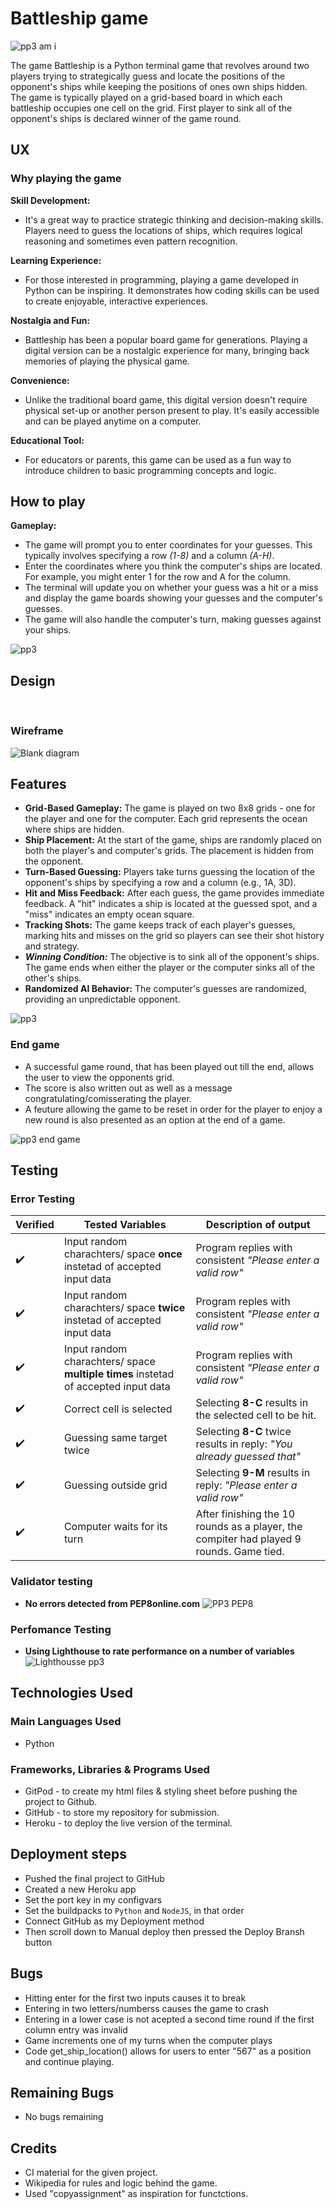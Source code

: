# Battleship game
![pp3 am i](https://github.com/ibrahimjasim/Project-milestone-3/assets/127301769/f1c901e8-14c2-4df4-ae90-c8fbd3daa73e)

The game Battleship is a Python terminal game that revolves around two players trying to strategically guess and locate the positions of the opponent's ships while keeping the positions of ones own ships hidden. The game is typically played on a grid-based board in which each battleship occupies one cell on the grid. First player to sink all of the opponent's ships is declared winner of the game round. 
## UX
### Why playing the game 
 **Skill Development:**
-  It's a great way to practice strategic thinking and decision-making skills. Players need to guess the locations of ships, which requires logical reasoning and sometimes even pattern recognition.

**Learning Experience:** 
-  For those interested in programming, playing a game developed in Python can be inspiring. It demonstrates how coding skills can be used to create enjoyable, interactive experiences.

**Nostalgia and Fun:** 
-  Battleship has been a popular board game for generations. Playing a digital version can be a nostalgic experience for many, bringing back memories of playing the physical game.

**Convenience:** 
-  Unlike the traditional board game, this digital version doesn't require physical set-up or another person present to play. It's easily accessible and can be played anytime on a computer.

**Educational Tool:**  
-  For educators or parents, this game can be used as a fun way to introduce children to basic programming concepts and logic.

## How to play

**Gameplay:**

-  The game will prompt you to enter coordinates for your guesses. This typically involves specifying a row *(1-8)* and a column *(A-H)*.
-  Enter the coordinates where you think the computer's ships are located. For example, you might enter 1 for the row and A for the column.
-  The terminal will update you on whether your guess was a hit or a miss and display the game boards showing your guesses and the computer's guesses.
-  The game will also handle the computer's turn, making guesses against your ships.



![pp3](https://github.com/ibrahimjasim/Project-milestone-3/assets/127301769/8c516fcc-e564-4ac5-8044-1cee004af486)


## Design
<br>

### Wireframe 
![Blank diagram](https://github.com/ibrahimjasim/Project-milestone-3/assets/127301769/2b597f57-ba47-4ba7-936d-f9276c38dfb7)


## Features

-  **Grid-Based Gameplay:** The game is played on two 8x8 grids - one for the player and one for the computer. Each grid represents the ocean where ships are hidden.
-  **Ship Placement:** At the start of the game, ships are randomly placed on both the player's and computer's grids. The placement is hidden from the opponent.
-  **Turn-Based Guessing:** Players take turns guessing the location of the opponent's ships by specifying a row and a column (e.g., 1A, 3D).
-  **Hit and Miss Feedback:** After each guess, the game provides immediate feedback. A "hit" indicates a ship is located at the guessed spot, and a "miss" indicates an empty ocean square.
-  **Tracking Shots:** The game keeps track of each player's guesses, marking hits and misses on the grid so players can see their shot history and strategy.
-  ***Winning Condition:*** The objective is to sink all of the opponent's ships. The game ends when either the player or the computer sinks all of the other's ships.
-  **Randomized AI Behavior:** The computer's guesses are randomized, providing an unpredictable opponent.


![pp3](https://github.com/ibrahimjasim/Project-milestone-3/assets/127301769/12703b6d-db16-4f29-a9bf-f8cb823d65de)

### End game 

-  A successful game round, that has been played out till the end, allows the user to view the opponents grid.
-  The score is also written out as well as a message congratulating/comisserating the player. 
-  A feuture allowing the game to be reset in order for the player to enjoy a new round is also presented as an option at the end of a game. 

![pp3 end game](https://github.com/ibrahimjasim/Project-milestone-3/assets/127301769/d68071e1-db97-45c1-a448-95b46e7ef9f2)


## Testing

### Error Testing

| Verified |  Tested Variables | Description of output |
| ----------- | ----------- |----------- |
|:heavy_check_mark:  | Input random charachters/ space **once** instetad of accepted input data | Program replies with consistent *"Please enter a valid row"* |
|:heavy_check_mark:  | Input random charachters/ space **twice** instetad of accepted input data | Program reples with consistent *"Please enter a valid row"* |
|:heavy_check_mark:  | Input random charachters/ space **multiple times** instetad of accepted input data | Program replies with consistent *"Please enter a valid row"* |
|:heavy_check_mark:  | Correct cell is selected | Selecting **8-C** results in the selected cell to be hit. |
|:heavy_check_mark:  | Guessing same target twice | Selecting **8-C**  twice results in reply: *"You already guessed that"* |
|:heavy_check_mark:  | Guessing outside grid | Selecting **9-M** results in reply: *"Please enter a valid row"* |
|:heavy_check_mark:  | Computer waits for its turn | After finishing the 10 rounds as a player, the compiter had played 9 rounds. Game tied. |

### Validator testing
- **No errors detected from PEP8online.com**
![PP3 PEP8](https://github.com/ibrahimjasim/Project-milestone-3/assets/127301769/6ba99590-3eec-432c-aa62-3bd0f6f3ebd4)

### Perfomance Testing
- **Using Lighthouse to rate performance on a number of variables**
![Lighthousse pp3](https://github.com/ibrahimjasim/Project-milestone-3/assets/127301769/4abd6d67-e5b4-497b-91ae-db354d9c3c4e)

## Technologies Used
### Main Languages Used
- Python
### Frameworks, Libraries & Programs Used
* GitPod - to create my html files & styling sheet before pushing the project to Github.
* GitHub - to store my repository for submission.
* Heroku - to deploy the live version of the terminal.


## Deployment steps 
* Pushed the final project to GitHub
* Created a new Heroku app
* Set the port key in my configvars
* Set the buildpacks to `Python` and `NodeJS`, in that order 
* Connect GitHub as my Deployment method
* Then scroll down to Manual deploy then pressed the Deploy Bransh button

## Bugs
* Hitting enter for the first two inputs causes it to break
* Entering in two letters/numberss causes the game to crash
* Entering in a lower case is not acepted a second time round if the first column entry was invalid
* Game increments one of my turns when the computer plays
* Code get_ship_location() allows for users to enter "567" as a position and continue playing.

## Remaining Bugs
* No bugs remaining



## Credits
- CI material for the given project.
- Wikipedia for rules and logic behind the game.
- Used "copyassignment" as inspiration for functctions.
  
